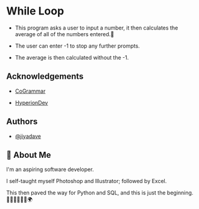 # While Loop

* This program asks a user to input a number, it then calculates the average of all of the numbers entered.🧮

* The user can enter -1 to stop any further prompts.

* The average is then calculated without the -1.




## Acknowledgements

 - [CoGrammar](https://skills.cogrammar.com/?gad_source=1#lp-pom-block-22)

- [HyperionDev](https://www.hyperiondev.com/)





## Authors

- [@jiyadave](https://www.github.com/jiyadave)




## 🚀 About Me

I'm an aspiring software developer.


I self-taught myself Photoshop and Illustrator; followed by Excel.


This then paved the way for Python and SQL, and this is just the beginning.
👩🏽‍💻👩🏽‍🎓🌍
